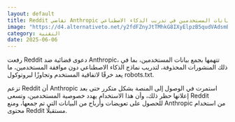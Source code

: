 ```yaml
---
layout: default
title: Reddit تقاضي Anthropic بتهمة استخدام بيانات المستخدمين في تدريب الذكاء الاصطناعي
image: "https://d4.alternativeto.net/y2fdFZnyJtTMhkG8IXyElpzB5qudVAdsmB7QRkx377A/rs:fill:1520:760:0/g:ce:0:0/YWJzOi8vZGlzdC9jb250ZW50LzE3NDkxNjUyMjA1MDcucG5n.png"
category: التقنية
date: 2025-06-06
---
```


رفعت Reddit دعوى قضائية ضد Anthropic، تتهمها بجمع بيانات المستخدمين، بما في ذلك المنشورات المحذوفة، لتدريب نماذج الذكاء الاصطناعي دون موافقة المستخدمين، ما يعد خرقًا لاتفاقية المستخدم وتجاوزًا لبروتوكول robots.txt.

تزعم Reddit أن Anthropic استمرت في الوصول إلى المنصة بشكل متكرر حتى بعد إعلانها حظر ذلك، وأن هذا الاستخدام يهدد خصوصية المستخدمين، وتسعى Reddit للحصول على تعويضات وأرباح من البيانات التي تم جمعها، ومنع Anthropic من استخدام محتوى Reddit مستقبلًا.
